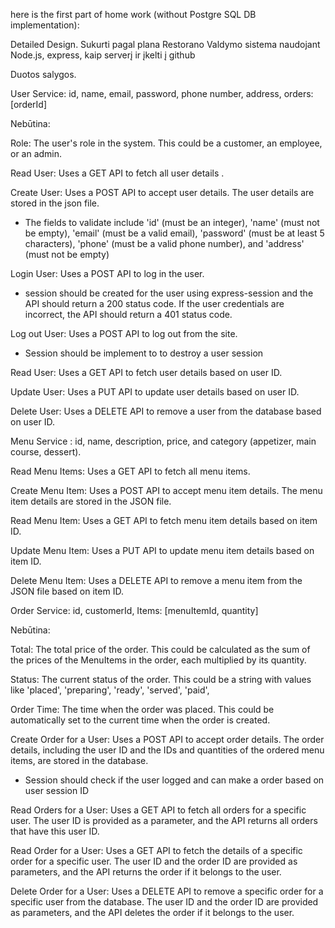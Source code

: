 here is the first part of home work (without Postgre SQL DB implementation):

Detailed Design. Sukurti pagal plana Restorano Valdymo sistema naudojant Node.js, express, kaip serverį ir įkelti į github

Duotos salygos.

User Service: id, name, email, password, phone number, address, orders: [orderId]

Nebūtina:

Role: The user's role in the system. This could be a customer, an employee, or an admin.

Read User: Uses a GET API to fetch all user details .

Create User: Uses a POST API to accept user details. The user details are stored in the json file.

- The fields to validate include 'id' (must be an integer), 'name' (must not be empty), 'email' (must be a valid email), 'password' (must be at least 5 characters), 'phone' (must be a valid phone number), and 'address' (must not be empty)

Login User: Uses a POST API to log in the user.

- session should be created for the user using express-session and the API should return a 200 status code. If the user credentials are incorrect, the API should return a 401 status code.

Log out User: Uses a POST API to log out from the site.

- Session should be implement to to destroy a user session

Read User: Uses a GET API to fetch user details based on user ID.

Update User: Uses a PUT API to update user details based on user ID.

Delete User: Uses a DELETE API to remove a user from the database based on user ID.

Menu Service : id, name, description, price, and category (appetizer, main course, dessert).

Read Menu Items: Uses a GET API to fetch all menu items.

Create Menu Item: Uses a POST API to accept menu item details. The menu item details are stored in the JSON file.

Read Menu Item: Uses a GET API to fetch menu item details based on item ID.

Update Menu Item: Uses a PUT API to update menu item details based on item ID.

Delete Menu Item: Uses a DELETE API to remove a menu item from the JSON file based on item ID.

Order Service: id, customerId, Items: [menuItemId, quantity]

Nebūtina:

Total: The total price of the order. This could be calculated as the sum of the prices of the MenuItems in the order, each multiplied by its quantity.

Status: The current status of the order. This could be a string with values like 'placed', 'preparing', 'ready', 'served', 'paid',

Order Time: The time when the order was placed. This could be automatically set to the current time when the order is created.

Create Order for a User: Uses a POST API to accept order details. The order details, including the user ID and the IDs and quantities of the ordered menu items, are stored in the database.

- Session should check if the user logged and can make a order based on user session ID

Read Orders for a User: Uses a GET API to fetch all orders for a specific user. The user ID is provided as a parameter, and the API returns all orders that have this user ID.

Read Order for a User: Uses a GET API to fetch the details of a specific order for a specific user. The user ID and the order ID are provided as parameters, and the API returns the order if it belongs to the user.

Delete Order for a User: Uses a DELETE API to remove a specific order for a specific user from the database. The user ID and the order ID are provided as parameters, and the API deletes the order if it belongs to the user.
